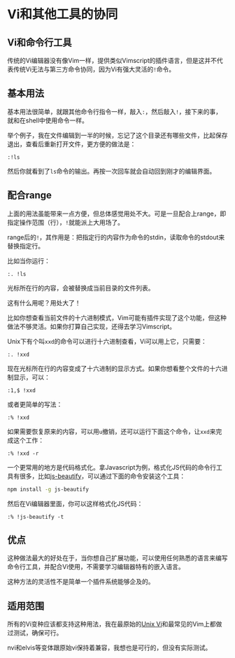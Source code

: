# Vi和其他工具的协同



## Vi和命令行工具

传统的Vi编辑器没有像Vim一样，提供类似Vimscript的插件语言，但是这并不代表传统Vi无法与第三方命令协同，因为Vi有强大灵活的`!`命令。


## 基本用法

基本用法很简单，就跟其他命令行指令一样，敲入`:`，然后敲入`!`，接下来的事，就和在shell中使用命令一样。

举个例子，我在文件编辑到一半的时候，忘记了这个目录还有哪些文件，比起保存退出，查看后重新打开文件，更方便的做法是：

```
:!ls
```

然后你就看到了`ls`命令的输出。再按一次回车就会自动回到刚才的编辑界面。


## 配合range

上面的用法虽能带来一点方便，但总体感觉用处不大。可是一旦配合上range，即指定操作范围（行），`!`就能派上大用场了。

range后的`!`，其作用是：把指定行的内容作为命令的stdin，读取命令的stdout来替换指定行。

比如当你运行：

```
:. !ls
```

光标所在行的内容，会被替换成当前目录的文件列表。

这有什么用呢？用处大了！

比如你想查看当前文件的十六进制模式，Vim可能有插件实现了这个功能，但这种做法不够灵活。如果你打算自己实现，还得去学习Vimscript。

Unix下有个叫`xxd`的命令可以进行十六进制查看，Vi可以用上它，只需要：

```
:. !xxd
```

现在光标所在行的内容变成了十六进制的显示方式。如果你想看整个文件的十六进制显示，可以：

```
:1,$ !xxd
```

或者更简单的写法：

```
:% !xxd
```

如果需要恢复原来的内容，可以用`u`撤销，还可以运行下面这个命令，让`xxd`来完成这个工作：

```
:% !xxd -r
```

一个更常用的地方是代码格式化。拿Javascript为例，格式化JS代码的命令行工具有很多，比如[js-beautify][js-beautify]，可以通过下面的命令安装这个工具：

```sh
npm install -g js-beautify
```

然后在Vi编辑器里面，你可以这样格式化JS代码：

```
:% !js-beautify -t
```


## 优点

这种做法最大的好处在于，当你想自己扩展功能，可以使用任何熟悉的语言来编写命令行工具，并配合Vi使用，不需要学习编辑器特有的嵌入语言。

这种方法的灵活性不是简单一个插件系统能够企及的。


## 适用范围

所有的Vi变种应该都支持这种用法，我在最原始的[Unix Vi][ex]和最常见的Vim上都做过测试，确保可行。

nvi和elvis等变体跟原始vi保持着兼容，我想也是可行的，但没有实际测试。


[ex]: https://downloads.sourceforge.net/project/ex-vi/ex-vi/050325/ex-050325.tar.bz2
[js-beautify]: https://www.npmjs.com/package/js-beautify

